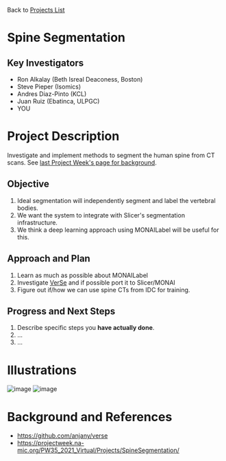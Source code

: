 Back to [Projects List](../../README.md#ProjectsList)

# Spine Segmentation

## Key Investigators

- Ron Alkalay (Beth Isreal Deaconess, Boston)
- Steve Pieper (Isomics)
- Andres Diaz-Pinto (KCL)
- Juan Ruiz (Ebatinca, ULPGC)
- YOU

# Project Description

Investigate and implement methods to segment the human spine from CT scans.  See [last Project Week's page for background](https://projectweek.na-mic.org/PW35_2021_Virtual/Projects/SpineSegmentation/).

## Objective

1. Ideal segmentation will independently segment and label the vertebral bodies.
2. We want the system to integrate with Slicer's segmentation infrastructure.
3. We think a deep learning approach using MONAILabel will be useful for this.

## Approach and Plan

1. Learn as much as possible about MONAILabel
2. Investigate [VerSe](https://arxiv.org/abs/2001.09193) and if possible port it to Slicer/MONAI
3. Figure out if/how we can use spine CTs from IDC for training.

## Progress and Next Steps

<!-- Update this section as you make progress, describing of what you have ACTUALLY DONE. If there are specific steps that you could not complete then you can describe them here, too. -->

1. Describe specific steps you **have actually done**.
1. ...
1. ...

# Illustrations

<!-- Add pictures and links to videos that demonstrate what has been accomplished.
![Description of picture](Example2.jpg)
![Some more images](Example2.jpg)
-->
![image](https://user-images.githubusercontent.com/126077/149805728-25491bc0-f2ea-4799-84b3-3289f58e4f8f.png)
![image](https://user-images.githubusercontent.com/126077/149805758-ed6f30da-2817-47fa-ad04-eedb10c5a9e8.png)


# Background and References

* https://github.com/anjany/verse
* https://projectweek.na-mic.org/PW35_2021_Virtual/Projects/SpineSegmentation/
